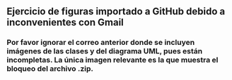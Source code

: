 ## Ejercicio de figuras importado a GitHub debido a inconvenientes con Gmail
### Por favor ignorar el correo anterior donde se incluyen imágenes de las clases y del diagrama UML, pues están incompletas. La única imagen relevante es la que muestra el bloqueo del archivo .zip.
